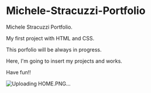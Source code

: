 # Michele-Stracuzzi-Portfolio
Michele Stracuzzi Portfolio. 

My first project with HTML and CSS. 

This porfolio will be always in progress. 

Here, I'm going to insert my projects and works. 

Have fun!! 


![Uploading HOME.PNG…]()
